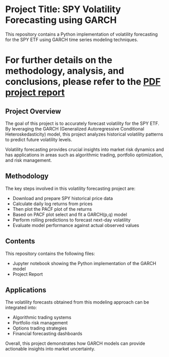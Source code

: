 # Project Title: SPY Volatility Forecasting using GARCH

This repository contains a Python implementation of volatility forecasting for the SPY ETF using GARCH time series modeling techniques. 
# For further details on the methodology, analysis, and conclusions, please refer to the [PDF project report](./SPY_Volatility_Prediction_using_GARCH_Project_Report.pdf)

## Project Overview

The goal of this project is to accurately forecast volatility for the SPY ETF. By leveraging the GARCH (Generalized Autoregressive Conditional Heteroskedasticity) model, this project analyzes historical volatility patterns to predict future volatility levels.

Volatility forecasting provides crucial insights into market risk dynamics and has applications in areas such as algorithmic trading, portfolio optimization, and risk management.

## Methodology

The key steps involved in this volatility forecasting project are:

- Download and prepare SPY historical price data 
- Calculate daily log returns from prices
- Then plot the PACF plot of the returns
- Based on PACF plot select and fit a GARCH(p,q) model 
- Perform rolling predictions to forecast next-day volatility
- Evaluate model performance against actual observed values

## Contents

This repository contains the following files:

- Jupyter notebook showing the Python implementation of the GARCH model
- Project Report

## Applications

The volatility forecasts obtained from this modeling approach can be integrated into:

- Algorithmic trading systems  
- Portfolio risk management
- Options trading strategies
- Financial forecasting dashboards

Overall, this project demonstrates how GARCH models can provide actionable insights into market uncertainty.
